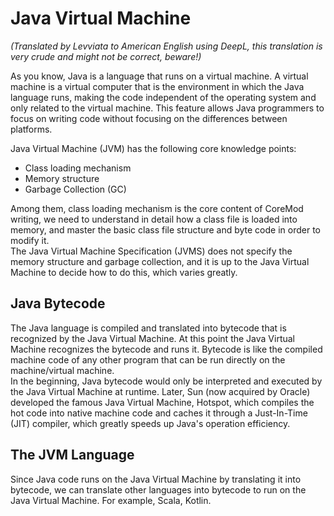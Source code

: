 # Java Virtual Machine
_(Translated by Levviata to American English using DeepL, this translation is very crude and might not be correct, beware!)_

As you know, Java is a language that runs on a virtual machine. A virtual machine is a virtual computer that is the environment in which the Java language runs, making the code independent of the operating system and only related to the virtual machine. This feature allows Java programmers to focus on writing code without focusing on the differences between platforms.

Java Virtual Machine (JVM) has the following core knowledge points:
- Class loading mechanism
- Memory structure
- Garbage Collection (GC)

Among them, class loading mechanism is the core content of CoreMod writing, we need to understand in detail how a class file is loaded into memory, and master the basic class file structure and byte code in order to modify it.  
The Java Virtual Machine Specification (JVMS) does not specify the memory structure and garbage collection, and it is up to the Java Virtual Machine to decide how to do this, which varies greatly.

## Java Bytecode

The Java language is compiled and translated into bytecode that is recognized by the Java Virtual Machine. At this point the Java Virtual Machine recognizes the bytecode and runs it. Bytecode is like the compiled machine code of any other program that can be run directly on the machine/virtual machine.  
In the beginning, Java bytecode would only be interpreted and executed by the Java Virtual Machine at runtime. Later, Sun (now acquired by Oracle) developed the famous Java Virtual Machine, Hotspot, which compiles the hot code into native machine code and caches it through a Just-In-Time (JIT) compiler, which greatly speeds up Java's operation efficiency.

## The JVM Language

Since Java code runs on the Java Virtual Machine by translating it into bytecode, we can translate other languages into bytecode to run on the Java Virtual Machine. For example, Scala, Kotlin.
